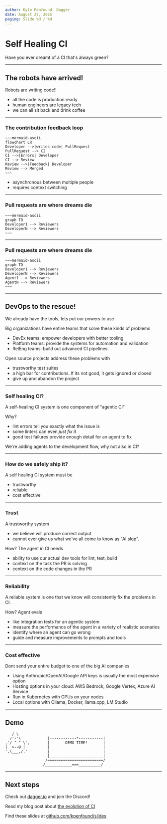 ```yaml
---
author: Kyle Penfound, Dagger
date: August 27, 2025
paging: Slide %d / %d
---
```


# Self Healing CI

Have you ever dreamt of a CI that's always green?

---

## The robots have arrived!

Robots are writing code!!

- all the code is production ready
- human engineers are legacy tech
- we can all sit back and drink coffee

---

### The contribution feedback loop

```
~~~mermaid-ascii
flowchart LR
Developer -->|writes code| PullRequest
PullRequest --> CI
CI -->|Errors| Developer
CI --> Review
Review -->|Feedback| Developer
Review --> Merged
~~~
```

- asynchronous between multiple people
- requires context switching

---

### Pull requests are where dreams die

```
~~~mermaid-ascii
graph TD
Developer1 --> Reviewers
DeveloperN --> Reviewers
~~~
```

---

### Pull requests are where dreams die

```
~~~mermaid-ascii
graph TD
Developer1 --> Reviewers
DeveloperN --> Reviewers
Agent1 --> Reviewers
AgentN --> Reviewers
~~~
```

---

## DevOps to the rescue!

We already have the tools, lets put our powers to use

Big organizations have entire teams that solve these kinds of problems
- DevEx teams: empower developers with better tooling
- Platform teams: provide the systems for automation and validation
- RelEng teams: build out advanced CI pipelines

Open source projects address these problems with
- trustworthy test suites
- a high bar for contributions. If its not good, it gets ignored or closed
- give up and abandon the project

---

### Self healing CI?

A self-healing CI system is one component of "agentic CI"

Why?
- lint errors tell you exactly what the issue is
- some linters can even _just fix it_
- good test failures provide enough detail for an agent to fix

We're adding agents to the development flow, why not also in CI?

---

### How do we safely ship it?

A self healing CI system must be
- trustworthy
- reliable
- cost effective

---

### Trust

A trustworthy system
- we believe will produce correct output
- cannot ever give us what we've all come to know as "AI slop".

How? The agent in CI needs
- ability to use our actual dev tools for lint, test, build
- context on the task the PR is solving
- context on the code changes in the PR

---

### Reliability

A reliable system is one that we know will consistently fix the problems in CI.

How? Agent evals
- like integration tests for an agentic system
- measure the performance of the agent in a variety of realistic scenarios
- identify where an agent can go wrong
- guide and measure improvements to prompts and tools

---

### Cost effective

Dont send your entire budget to one of the big AI companies

- Using Anthropic/OpenAI/Google API keys is usually the most expensive option
- Hosting options in your cloud: AWS Bedrock, Google Vertex, Azure AI Service
- Run in Kubernetes with GPUs on your nodes
- Local options with Ollama, Docker, llama.cpp, LM Studio

---

## Demo

       /_\
      /'-'\            |------------*-----------|
    ,'/ ^ ^ \',        |       DEMO TIME!       |
    |  >--@ |          |                        |
    '.\___,/.'         |                        |
                       |________________________|
                      /=========================/
                     /____________===__________/

---

## Next steps

Check out [dagger.io](https://dagger.io) and join the Discord!

Read my blog post about [the evolution of CI](https://dagger.io/blog/evolution-of-ci)

Find these slides at [github.com/kpenfound/slides](https://github.com/kpenfound/slides)
